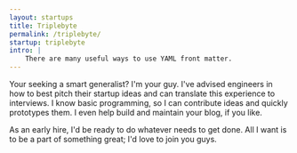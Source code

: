 ```yaml
---
layout: startups
title: Triplebyte
permalink: /triplebyte/
startup: triplebyte
intro: |
    There are many useful ways to use YAML front matter.
---
```


Your seeking a smart generalist? I'm your guy. I've advised engineers in how to best pitch their startup ideas and can translate this experience to interviews. I know basic programming, so I can contribute ideas and quickly prototypes them. I even help build and maintain your blog, if you like. 

As an early hire, I'd be ready to do whatever needs to get done. All I want is to be a part of something great; I'd love to join you guys.
                  